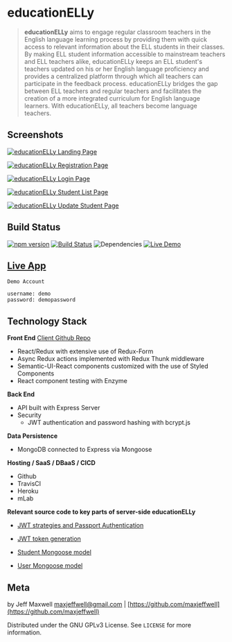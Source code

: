 # educationELLy

> **educationELLy** aims to engage regular classroom teachers in the English language learning process by providing them with quick access to relevant information about the ELL students in their classes. By making ELL student information accessible to mainstream teachers and ELL teachers alike, educationELLy keeps an ELL student's teachers updated on his or her English language proficiency and provides a centralized platform through which all teachers can participate in the feedback process. educationELLy bridges the gap between ELL teachers and regular teachers and facilitates the creation of a more integrated curriculum for English language learners. With educationELLy, all teachers become language teachers.

## Screenshots

[![educationELLy Landing Page](https://i.gyazo.com/9f261d982b86d4c58d9e787db42972ea.png)](https://gyazo.com/9f261d982b86d4c58d9e787db42972ea)

[![educationELLy Registration Page](https://i.gyazo.com/15343e6fc9ab4b75daaf68e819d6c672.png)](https://gyazo.com/15343e6fc9ab4b75daaf68e819d6c672)

[![educationELLy Login Page](https://i.gyazo.com/7bf3966ef1f82a8870268357977a0684.png)](https://gyazo.com/7bf3966ef1f82a8870268357977a0684)

[![educationELLy Student List Page](https://i.gyazo.com/56c518f5cadba3482bba048bdd6187a9.png)](https://gyazo.com/56c518f5cadba3482bba048bdd6187a9)

[![educationELLy Update Student Page](https://i.gyazo.com/60b899e1d34962bb2f17127f830dfbf0.png)](https://gyazo.com/60b899e1d34962bb2f17127f830dfbf0)

## Build Status
[![npm version](https://img.shields.io/badge/npm%20package-6.4.1-orange.svg)](https://badge.fury.io/js/npm) [![Build Status](https://travis-ci.org/maxjeffwell/full-stack-capstone-server.svg?branch=master)](https://travis-ci.org/maxjeffwell/full-stack-capstone-server) ![Dependencies](https://img.shields.io/badge/dependencies-up%20to%20date-brightgreen.svg) [![Live Demo](https://img.shields.io/badge/demo-online-green.svg)](https://jmaxwell-fullstack-client.herokuapp.com/)

## [Live App](https://jmaxwell-fullstack-client.herokuapp.com/)

```
Demo Account

username: demo
password: demopassword
```
## Technology Stack
**Front End** [Client Github Repo](https://github.com/maxjeffwell/full-stack-capstone-client)
* React/Redux with extensive use of Redux-Form
* Async Redux actions implemented with Redux Thunk middleware
* Semantic-UI-React components customized with the use of Styled Components
* React component testing with Enzyme

**Back End**

* API built with Express Server
* Security
    * JWT authentication and password hashing with bcrypt.js

**Data Persistence**
* MongoDB connected to Express via Mongoose

**Hosting / SaaS / DBaaS / CICD**
* Github
* TravisCI
* Heroku
* mLab

**Relevant source code to key parts of server-side educationELLy**

 * [JWT strategies and Passport Authentication](../master/services/passport.js)

 * [JWT token generation](../master/controllers/authentication.js)

* [Student Mongoose model](../master/models/student.js)

* [User Mongoose model](../master/models/user.js)

## Meta

by Jeff Maxwell maxjeffwell@gmail.com | [https://github.com/maxjeffwell](https://github.com/maxjeffwell)

Distributed under the GNU GPLv3 License. See ``LICENSE`` for more information.
